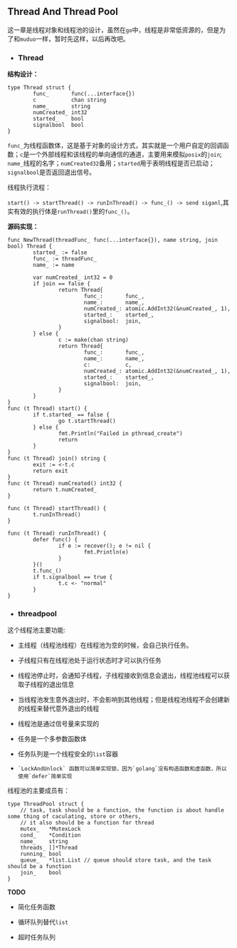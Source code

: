 ## Thread And Thread Pool

这一章是线程对象和线程池的设计，虽然在`go`中，线程是非常低资源的，但是为了和`muduo`一样，暂时先这样，以后再改吧。


- ### Thread ###

**结构设计：**

```
type Thread struct {
        func_       func(...interface{})
        c           chan string
        name_       string
        numCreated_ int32
        started_    bool
        signalbool  bool
}
```

`func_`为线程函数体，这是基于对象的设计方式，其实就是一个用户自定的回调函数；`c`是一个外部线程和该线程的单向通信的通道，主要用来模拟`posix`的`join`; `name_`线程的名字；`numCreated32`备用；`started`用于表明线程是否已启动；`signalbool`是否返回退出信号。

线程执行流程：


`start() -> startThread() -> runInThread() -> func_() -> send siganl`,其实有效的执行体是`runThread()`里的`func_()`。

**源码实现：**
```
func NewThread(threadFunc_ func(...interface{}), name string, join bool) Thread {
        started_ := false
        func_ := threadFunc_
        name_ := name

        var numCreated_ int32 = 0
        if join == false {
                return Thread{
                        func_:       func_,
                        name_:       name_,
                        numCreated_: atomic.AddInt32(&numCreated_, 1),
                        started_:    started_,
                        signalbool:  join,
                }
        } else {
                c := make(chan string)
                return Thread{
                        func_:       func_,
                        name_:       name_,
                        c:           c,
                        numCreated_: atomic.AddInt32(&numCreated_, 1),
                        started_:    started_,
                        signalbool:  join,
                }
        }
}
func (t Thread) start() {
        if t.started_ == false {
                go t.startThread()
        } else {
                fmt.Println("Failed in pthread_create")
                return
        }
}
func (t Thread) join() string {
        exit := <-t.c
        return exit
}
func (t Thread) numCreated() int32 {
        return t.numCreated_
}

func (t Thread) startThread() {
        t.runInThread()
}

func (t Thread) runInThread() {
        defer func() {
                if e := recover(); e != nil {
                        fmt.Println(e)
                }
        }()
        t.func_()
        if t.signalbool == true {
                t.c <- "normal"
        }
}
```

- ### threadpool ###

这个线程池主要功能:

   - 主线程（线程池线程）在线程池为空的时候，会自己执行任务。

   - 子线程只有在线程池处于运行状态时才可以执行任务

   - 线程池停止时，会通知子线程，子线程接收到信息会退出，线程池线程可以获取子线程的退出信息

   - 当线程池发生意外退出时，不会影响到其他线程；但是线程池线程不会创建新的线程来替代意外退出的线程

   - 线程池是通过信号量来实现的

   - 任务是一个多参数函数体

   - 任务队列是一个线程安全的`list`容器

   -     `LockAndUnlock` 函数可以简单实现锁，因为`golang`没有构造函数和虚函数，所以使用`defer`简单实现


线程池的主要成员有：
```
type ThreadPool struct {
    // task, task should be a function, the function is about handle some thing of caculating, store or others,
    // it also should be a function for thread
    mutex_   *MutexLock
    cond_    *Condition
    name_    string
    threads_ []*Thread
    running_ bool
    queue_   *list.List // queue should store task, and the task  should be a function
    join_    bool
}
```

**TODO**

- 简化任务函数

- 循环队列替代`list`

- 超时任务队列



